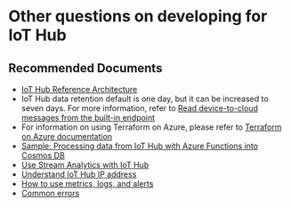 <properties
    pageTitle="Other questions on developing for IoT Hub"
    description="Other questions on developing for IoT Hub"
    service="microsoft.devices"
    resource="iothubs"
    authors="jlian"
    ms.author="jlian"
    selfHelpType="generic"
    supportTopicIds="32680888"
    resourceTags=""
    productPesIds="15946"
    cloudEnvironments="public,BlackForest,Fairfax,Mooncake, usnat, ussec"
    articleId="8b0fa9c2-3f2a-4380-aad1-5d0d809387a3"
    ownershipId="AzureIot_IotHub"
/>

# Other questions on developing for IoT Hub

## **Recommended Documents**

* [IoT Hub Reference Architecture](https://docs.microsoft.com/azure/architecture/reference-architectures/iot)
* IoT Hub data retention default is one day, but it can be increased to seven days. For more information, refer to [Read device-to-cloud messages from the built-in endpoint](https://docs.microsoft.com/azure/iot-hub/iot-hub-devguide-messages-read-builtin)
* For information on using Terraform on Azure, please refer to [Terraform on Azure documentation](https://docs.microsoft.com/azure/terraform/)
* [Sample: Processing data from IoT Hub with Azure Functions into Cosmos DB](https://docs.microsoft.com/samples/azure-samples/functions-js-iot-hub-processing/processing-data-from-iot-hub-with-azure-functions/)<br>
* [Use Stream Analytics with IoT Hub](https://docs.microsoft.com/azure/stream-analytics/stream-analytics-get-started-with-azure-stream-analytics-to-process-data-from-iot-devices)<br>
* [Understand IoT Hub IP address](https://docs.microsoft.com/azure/iot-hub/iot-hub-understand-ip-address)<br>
* [How to use metrics, logs, and alerts](https://docs.microsoft.com/azure/iot-hub/tutorial-use-metrics-and-diags)<br>
* [Common errors](https://docs.microsoft.com/rest/api/iothub/common-error-codes)

